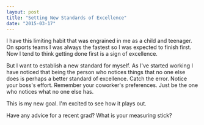 ```yaml
---
layout: post
title: "Setting New Standards of Excellence"
date: "2015-03-17"
---
```


I have this limiting habit that was engrained in me as a child and teenager. On sports teams I was always the fastest so I was expected to finish first. Now I tend to think getting done first is a sign of excellence.

But I want to establish a new standard for myself. As I've started working I have noticed that being the person who notices things that no one else does is perhaps a better standard of excellence. Catch the error. Notice your boss's effort. Remember your coworker's preferences. Just be the one who notices what no one else has.

This is my new goal. I'm excited to see how it plays out.


Have any advice for a recent grad? What is your measuring stick?
